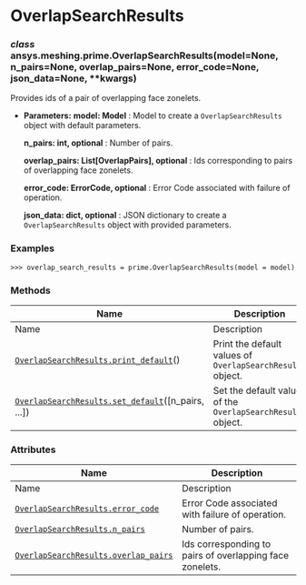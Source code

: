 # OverlapSearchResults

<a id="ansys.meshing.prime.OverlapSearchResults"></a>

### *class* ansys.meshing.prime.OverlapSearchResults(model=None, n_pairs=None, overlap_pairs=None, error_code=None, json_data=None, \*\*kwargs)

Provides ids of a pair of overlapping face zonelets.

* **Parameters:**
  **model: Model**
  : Model to create a `OverlapSearchResults` object with default parameters.

  **n_pairs: int, optional**
  : Number of pairs.

  **overlap_pairs: List[OverlapPairs], optional**
  : Ids corresponding to pairs of overlapping face zonelets.

  **error_code: ErrorCode, optional**
  : Error Code associated with failure of operation.

  **json_data: dict, optional**
  : JSON dictionary to create a `OverlapSearchResults` object with provided parameters.

### Examples

```pycon
>>> overlap_search_results = prime.OverlapSearchResults(model = model)
```

<!-- !! processed by numpydoc !! -->

### Methods

| Name | Description |
|--------------------------------------------------------------------------------------------------------------------------------------------------------------------|--------------------------------------------------------------|
| Name | Description |
| [`OverlapSearchResults.print_default`](ansys.meshing.prime.OverlapSearchResults.print_default.md#ansys.meshing.prime.OverlapSearchResults.print_default)()         | Print the default values of `OverlapSearchResults` object.   |
| [`OverlapSearchResults.set_default`](ansys.meshing.prime.OverlapSearchResults.set_default.md#ansys.meshing.prime.OverlapSearchResults.set_default)([n_pairs, ...]) | Set the default values of the `OverlapSearchResults` object. |

### Attributes

| Name | Description |
|----------------------------------------------------------------------------------------------------------------------------------------------------------|----------------------------------------------------------|
| Name | Description |
| [`OverlapSearchResults.error_code`](ansys.meshing.prime.OverlapSearchResults.error_code.md#ansys.meshing.prime.OverlapSearchResults.error_code)          | Error Code associated with failure of operation.         |
| [`OverlapSearchResults.n_pairs`](ansys.meshing.prime.OverlapSearchResults.n_pairs.md#ansys.meshing.prime.OverlapSearchResults.n_pairs)                   | Number of pairs.                                         |
| [`OverlapSearchResults.overlap_pairs`](ansys.meshing.prime.OverlapSearchResults.overlap_pairs.md#ansys.meshing.prime.OverlapSearchResults.overlap_pairs) | Ids corresponding to pairs of overlapping face zonelets. |
<!-- vale on -->